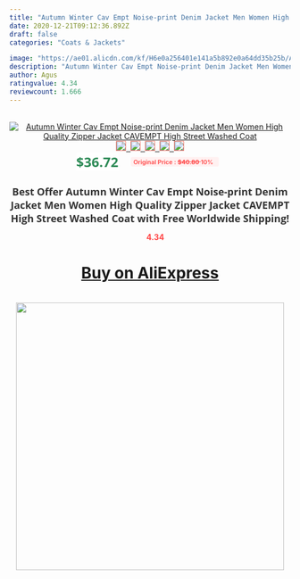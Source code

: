 ```yaml
---
title: "Autumn Winter Cav Empt Noise-print Denim Jacket Men Women High Quality Zipper Jacket CAVEMPT High Street Washed Coat"
date: 2020-12-21T09:12:36.892Z
draft: false
categories: "Coats & Jackets"

image: "https://ae01.alicdn.com/kf/H6e0a256401e141a5b892e0a64dd35b25b/Autumn-Winter-Cav-Empt-Noise-print-Denim-Jacket-Men-Women-High-Quality-Zipper-Jacket-CAVEMPT-High.jpg"
description: "Autumn Winter Cav Empt Noise-print Denim Jacket Men Women High Quality Zipper Jacket CAVEMPT High Street Washed Coat"
author: Agus
ratingvalue: 4.34
reviewcount: 1.666
---
```

<br>
<div style="text-align: center;">
<a href="https://s.click.aliexpress.com/e/_9z1sqD" target="_blank" rel="nofollow noopener noreferrer"><img alt="Autumn Winter Cav Empt Noise-print Denim Jacket Men Women High Quality Zipper Jacket CAVEMPT High Street Washed Coat" class="magnifier-image" src="https://ae01.alicdn.com/kf/H6e0a256401e141a5b892e0a64dd35b25b/Autumn-Winter-Cav-Empt-Noise-print-Denim-Jacket-Men-Women-High-Quality-Zipper-Jacket-CAVEMPT-High.jpg_640x640.jpg">
<br>
<img style="border:1px solid salmon" src="https://ae01.alicdn.com/kf/H6e0a256401e141a5b892e0a64dd35b25b/Autumn-Winter-Cav-Empt-Noise-print-Denim-Jacket-Men-Women-High-Quality-Zipper-Jacket-CAVEMPT-High.jpg_120x120.jpg">&nbsp;&nbsp;<img style="border:1px solid salmon" src="https://ae01.alicdn.com/kf/Hfd0a84b6a3764e108de08e5b55609517V/Autumn-Winter-Cav-Empt-Noise-print-Denim-Jacket-Men-Women-High-Quality-Zipper-Jacket-CAVEMPT-High.jpg_120x120.jpg">&nbsp;&nbsp;<img style="border:1px solid salmon" src="https://ae01.alicdn.com/kf/H3e15a65be60249f88908a22080c6e5d7R/Autumn-Winter-Cav-Empt-Noise-print-Denim-Jacket-Men-Women-High-Quality-Zipper-Jacket-CAVEMPT-High.jpg_120x120.jpg">&nbsp;&nbsp;<img style="border:1px solid salmon" src="https://ae01.alicdn.com/kf/H697803b44c8141b4859cb8ecdc282b14t/Autumn-Winter-Cav-Empt-Noise-print-Denim-Jacket-Men-Women-High-Quality-Zipper-Jacket-CAVEMPT-High.jpg_120x120.jpg">&nbsp;&nbsp;<img style="border:1px solid salmon" src="https://ae01.alicdn.com/kf/Hba65941cc12141f4bfa15157f3f05416l/Autumn-Winter-Cav-Empt-Noise-print-Denim-Jacket-Men-Women-High-Quality-Zipper-Jacket-CAVEMPT-High.jpg_120x120.jpg"></a></div><br0>
<div style="text-align: center;"><span style="background-color: white; border: 0px; box-sizing: border-box; color: seagreen; display: inline-block; font-family: &quot;open sans&quot; , &quot;arial&quot; , &quot;helvetica&quot; , sans-serif , &quot;heiti&quot;; font-size: 24px; font-stretch: inherit; font-weight: 700; line-height: inherit; margin: 0px 10px 0px 0px; padding: 0px; vertical-align: middle;">$36.72 </span>
<span style="background: rgb(255 , 241 , 241); border-radius: 3px; border: 0px; box-sizing: border-box; color: #ff4747; display: inline-block; font-family: inherit; font-size: 12px; font-stretch: inherit; font-style: inherit; font-variant: inherit; font-weight: 600; line-height: inherit; margin: 0px; padding: 2px 5px; transform: scale(0.9); vertical-align: middle;">Original Price : <b style="text-decoration: line-through;">$40.80 </b> 10%&nbsp;&nbsp;</span></div>
<h1 style="color: #333333; display: inline-block; font-family: &quot;open sans&quot; , &quot;arial&quot; , &quot;helvetica&quot; , sans-serif , &quot;heiti&quot;; font-size: 18px; font-stretch: inherit; font-weight: 700; text-align: center;">Best Offer Autumn Winter Cav Empt Noise-print Denim Jacket Men Women High Quality Zipper Jacket CAVEMPT High Street Washed Coat with Free Worldwide Shipping!</h1>
<div style="color: #ff4747; text-align: center;">
<img src="https://4.bp.blogspot.com/-M0ZcTcb-5uY/XleCXlxnR4I/AAAAAAAAAEc/OrjgMkXV1oMQFaCRZj5HQwOCBcu3w1FegCPcBGAYYCw/s1600/star.png" style="height: 15px;">&nbsp;<b>4.34</b></div>
<div class="button_cont" align="center"><a class="buynow_a" href="https://s.click.aliexpress.com/e/_9z1sqD" target="_blank" rel="nofollow noopener noreferrer"><H1>Buy on AliExpress</H1></a></div><br>
<div class="separator" style="clear: both; text-align: center;">
<img src="https://lh3.googleusercontent.com/-pTy5HemUv9M/XlePHvY0dAI/AAAAAAAAAE4/0nX5iRUoIWY8eMW9Dpxeirr157OZliDIgCLcBGAsYHQ/s1600/badge.gif" width="480">
</div>
